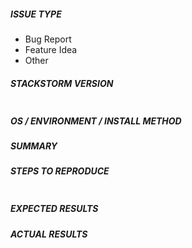 <!---
Please complete as much of this form as possible. It's OK if you
don't know all the answers, but fill in as much as you can. This will help
us to help you. -->

##### ISSUE TYPE
<!--- Pick one below and delete the rest -->
 - Bug Report
 - Feature Idea
 - Other

<!--- Is this actually a question? In that case, post it at forum.stackstorm.com. That's a great place
to interact with users and developers, and discuss ideas. -->

##### STACKSTORM VERSION
<!--- Paste, BELOW THIS COMMENT, verbatim output from "st2 --version" between quotes below -->
```

```

##### OS / ENVIRONMENT / INSTALL METHOD
<!--- Below this comment, post what OS you are running this on, along with 
any other relevant information - e.g. Docker, Vagrant, Kubernetes, etc.
Describe how you installed ST2 - e.g. one-line install, custom install, etc -->


##### SUMMARY
<!--- Explain the problem or request briefly -->

##### STEPS TO REPRODUCE
<!--- For bugs, show exactly how to reproduce the problem, using a minimal test-case.
For new features, show how the feature would be used. -->

<!--- Paste example actions and workflows between quotes below -->
```yaml

```

##### EXPECTED RESULTS
<!--- What did you expect to happen when running the steps above? -->

##### ACTUAL RESULTS
<!--- What happened? What output did you get? -->

<!--- Paste verbatim command output between quotes below, along with relevant log output (check /var/log/st2/*) -->
```

```
